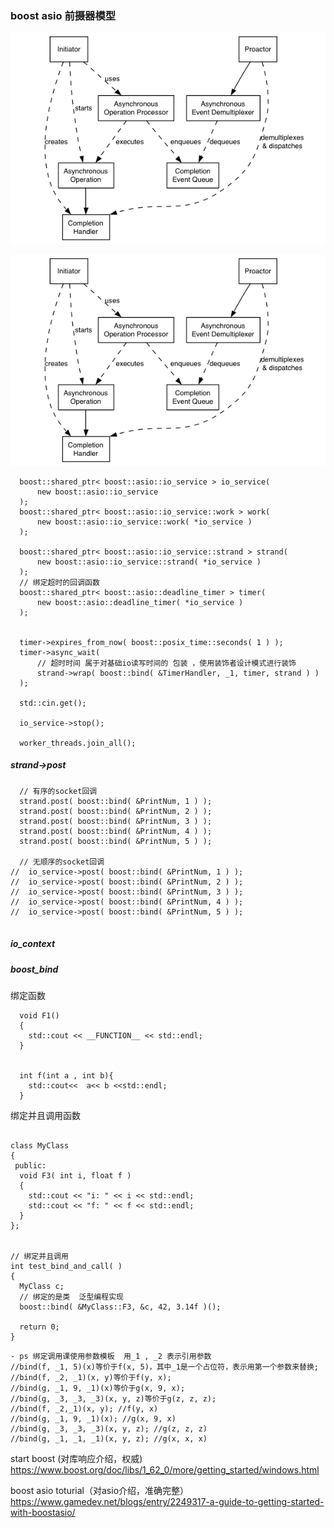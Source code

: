 ###  boost asio 前摄器模型 

![Alt text](proactor.png)

![name][01]

[01]: proactor.png '不可描述'

```
  boost::shared_ptr< boost::asio::io_service > io_service(
      new boost::asio::io_service
  );
  boost::shared_ptr< boost::asio::io_service::work > work(
      new boost::asio::io_service::work( *io_service )
  );
  
  boost::shared_ptr< boost::asio::io_service::strand > strand(
      new boost::asio::io_service::strand( *io_service )
  );
  // 绑定超时的回调函数
  boost::shared_ptr< boost::asio::deadline_timer > timer(
      new boost::asio::deadline_timer( *io_service )
  );
  
  
  timer->expires_from_now( boost::posix_time::seconds( 1 ) );
  timer->async_wait(
      // 超时时间 属于对基础io读写时间的 包装 ，使用装饰者设计模式进行装饰
      strand->wrap( boost::bind( &TimerHandler, _1, timer, strand ) )
  );

  std::cin.get();

  io_service->stop();

  worker_threads.join_all();

```

##### strand->post


```
  // 有序的socket回调
  strand.post( boost::bind( &PrintNum, 1 ) );
  strand.post( boost::bind( &PrintNum, 2 ) );
  strand.post( boost::bind( &PrintNum, 3 ) );
  strand.post( boost::bind( &PrintNum, 4 ) );
  strand.post( boost::bind( &PrintNum, 5 ) );

  // 无顺序的socket回调
//  io_service->post( boost::bind( &PrintNum, 1 ) );
//  io_service->post( boost::bind( &PrintNum, 2 ) );
//  io_service->post( boost::bind( &PrintNum, 3 ) );
//  io_service->post( boost::bind( &PrintNum, 4 ) );
//  io_service->post( boost::bind( &PrintNum, 5 ) );


```
##### io_context
#####  boost_bind   
绑定函数

```
  void F1()
  {
    std::cout << __FUNCTION__ << std::endl;
  }


  int f(int a , int b){
    std::cout<<  a<< b <<std::endl;
  }

```

绑定并且调用函数

```

class MyClass
{
 public:
  void F3( int i, float f )
  {
    std::cout << "i: " << i << std::endl;
    std::cout << "f: " << f << std::endl;
  }
};


// 绑定并且调用
int test_bind_and_call( )
{
  MyClass c;
  // 绑定的是类  泛型编程实现
  boost::bind( &MyClass::F3, &c, 42, 3.14f )();

  return 0;
}
```

```
- ps 绑定调用课使用参数模板  用_1 , _2 表示引用参数
//bind(f, _1, 5)(x)等价于f(x, 5)，其中_1是一个占位符，表示用第一个参数来替换;
//bind(f, _2, _1)(x, y)等价于f(y, x);
//bind(g, _1, 9, _1)(x)等价于g(x, 9, x);
//bind(g, _3, _3, _3)(x, y, z)等价于g(z, z, z);
//bind(f, _2,_1)(x, y); //f(y, x)
//bind(g, _1, 9, _1)(x); //g(x, 9, x)
//bind(g, _3, _3, _3)(x, y, z); //g(z, z, z)
//bind(g, _1, _1, _1)(x, y, z); //g(x, x, x)
```


start boost (对库响应介绍，权威)
https://www.boost.org/doc/libs/1_62_0/more/getting_started/windows.html

boost asio toturial（对asio介绍，准确完整）
https://www.gamedev.net/blogs/entry/2249317-a-guide-to-getting-started-with-boostasio/

